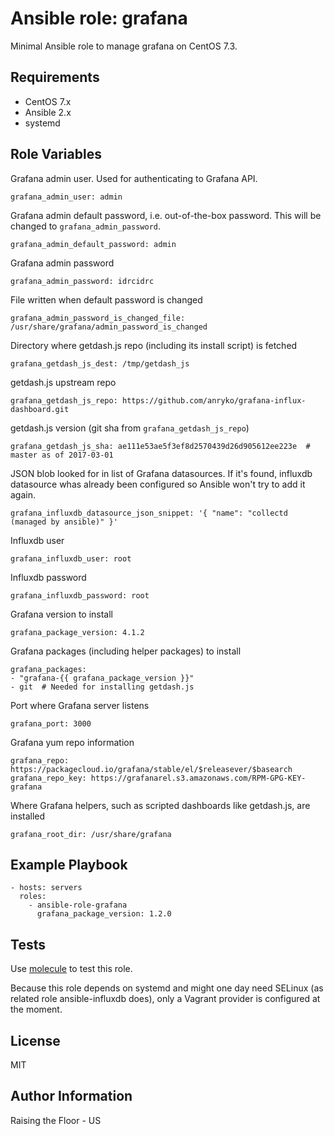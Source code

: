 Ansible role: grafana
=========

Minimal Ansible role to manage grafana on CentOS 7.3.

Requirements
------------

 * CentOS 7.x
 * Ansible 2.x
 * systemd

Role Variables
--------------

Grafana admin user. Used for authenticating to Grafana API.

    grafana_admin_user: admin

Grafana admin default password, i.e. out-of-the-box password. This will be changed to ``grafana_admin_password``.

    grafana_admin_default_password: admin

Grafana admin password

    grafana_admin_password: idrcidrc

File written when default password is changed

    grafana_admin_password_is_changed_file: /usr/share/grafana/admin_password_is_changed

Directory where getdash.js repo (including its install script) is fetched

    grafana_getdash_js_dest: /tmp/getdash_js

getdash.js upstream repo

    grafana_getdash_js_repo: https://github.com/anryko/grafana-influx-dashboard.git

getdash.js version (git sha from ``grafana_getdash_js_repo``)

    grafana_getdash_js_sha: ae111e53ae5f3ef8d2570439d26d905612ee223e  # master as of 2017-03-01

JSON blob looked for in list of Grafana datasources. If it's found, influxdb datasource whas already been configured so Ansible won't try to add it again.

    grafana_influxdb_datasource_json_snippet: '{ "name": "collectd (managed by ansible)" }'

Influxdb user

    grafana_influxdb_user: root

Influxdb password

    grafana_influxdb_password: root

Grafana version to install

    grafana_package_version: 4.1.2

Grafana packages (including helper packages) to install

    grafana_packages:
    - "grafana-{{ grafana_package_version }}"
    - git  # Needed for installing getdash.js

Port where Grafana server listens

    grafana_port: 3000

Grafana yum repo information

    grafana_repo: https://packagecloud.io/grafana/stable/el/$releasever/$basearch
    grafana_repo_key: https://grafanarel.s3.amazonaws.com/RPM-GPG-KEY-grafana

Where Grafana helpers, such as scripted dashboards like getdash.js, are installed

    grafana_root_dir: /usr/share/grafana


Example Playbook
----------------

    - hosts: servers
      roles:
        - ansible-role-grafana
          grafana_package_version: 1.2.0

Tests
-----

Use [molecule](https://github.com/metacloud/molecule) to test this role.

Because this role depends on systemd and might one day need SELinux (as related role ansible-influxdb does), only a Vagrant provider is configured at the moment.

License
-------

MIT

Author Information
------------------

Raising the Floor - US
